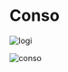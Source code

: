 # Conso
![logi](https://user-images.githubusercontent.com/18489496/51750637-f351c280-20b2-11e9-97e3-f1e0232bb04a.png)


![conso](https://user-images.githubusercontent.com/18489496/51750654-019fde80-20b3-11e9-80cd-6a0a8d29f446.gif)